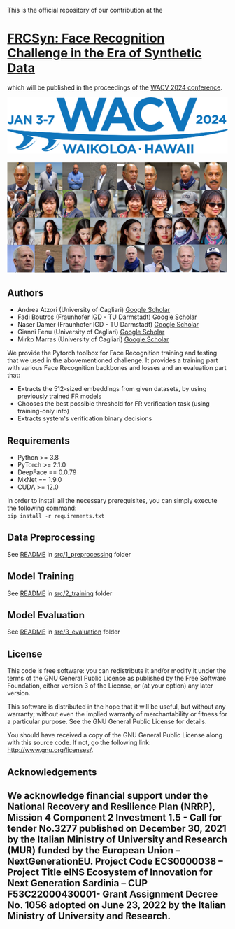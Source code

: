 This is the official repository of our contribution at the
# <a href="https://frcsyn.github.io/" target="_blank">FRCSyn: Face Recognition Challenge in the Era of Synthetic Data</a>
which will be published in the proceedings of the <a href="https://wacv2024.thecvf.com/" target="_blank">WACV 2024 conference</a>.

<div align="center">
 <img src="./images/WACV-Logo_2024-1024x263.png"  width="750" alt="ROC curve Example"/> 
</div>
<br>
<div align="center">
 <img src="./images/intraclass.jpg"  width="750" alt="ROC curve Example"/> 
</div>


## Authors
<ul>
<li> Andrea Atzori (University of Cagliari) <a href="https://scholar.google.com/citations?hl=it&user=3_Z6fQ4AAAAJ" target="_blank">Google Scholar</a>
<li> Fadi Boutros (Fraunhofer IGD - TU Darmstadt) <a href="https://scholar.google.com/citations?user=C-zewBgAAAAJ&hl=it&oi=ao" target="_blank">Google Scholar</a>
<li> Naser Damer (Fraunhofer IGD - TU Darmstadt) <a href="https://scholar.google.com/citations?user=bAyT17sAAAAJ&hl=it&oi=ao" target="_blank">Google Scholar</a>
<li> Gianni Fenu (University of Cagliari) <a href="https://scholar.google.com/citations?user=riCjuhkAAAAJ&hl=it" target="_blank">Google Scholar</a>
<li> Mirko Marras (University of Cagliari) <a href="https://scholar.google.com/citations?user=JZhqKBIAAAAJ&hl=it&oi=ao" target="_blank">Google Scholar</a>
</ul>

We provide the Pytorch toolbox for Face Recognition training and testing that we used in the abovementioned challenge. 
It provides a training part with various Face Recognition backbones and losses and
an evaluation part that:
- Extracts the 512-sized embeddings from given datasets, by using previously trained FR models 
- Chooses the best possible threshold for FR verification task (using training-only info)
- Extracts system's verification binary decisions

## Requirements
- Python >= 3.8
- PyTorch >= 2.1.0
- DeepFace == 0.0.79
- MxNet == 1.9.0
- CUDA >= 12.0

In order to install all the necessary prerequisites, you can simply execute the following command: \
`pip install -r requirements.txt`

## Data Preprocessing
See <a href="src/1_preprocessing/README.md" target="_blank">README</a> in <a href="src/1_preprocessing" target="_blank">src/1_preprocessing</a> folder

## Model Training
See <a href="src/2_training/README.md" target="_blank">README</a> in <a href="src/2_training" target="_blank">src/2_training</a> folder


## Model Evaluation
See <a href="src/3_evaluation/README.md" target="_blank">README</a> in <a href="src/3_evaluation" target="_blank">src/3_evaluation</a> folder

## License

This code is free software: you can redistribute it and/or modify it under the terms of the GNU General Public License as published by the Free Software Foundation, either version 3 of the License, or (at your option) any later version.

This software is distributed in the hope that it will be useful, but without any warranty; without even the implied warranty of merchantability or fitness for a particular purpose. See the GNU General Public License for details.

You should have received a copy of the GNU General Public License along with this source code. If not, go the following link: http://www.gnu.org/licenses/.



## Acknowledgements
We acknowledge financial support
under the National Recovery and Resilience Plan (NRRP),
Mission 4 Component 2 Investment 1.5 - Call for tender
No.3277 published on December 30, 2021 by the Italian
Ministry of University and Research (MUR) funded by
the European Union – NextGenerationEU. Project Code
ECS0000038 – Project Title eINS Ecosystem of Innovation
for Next Generation Sardinia – CUP F53C22000430001-
Grant Assignment Decree No. 1056 adopted on June 23,
2022 by the Italian Ministry of University and Research.
---